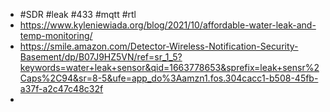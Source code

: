 - #SDR #leak #433 #mqtt #rtl
- https://www.kyleniewiada.org/blog/2021/10/affordable-water-leak-and-temp-monitoring/
- https://smile.amazon.com/Detector-Wireless-Notification-Security-Basement/dp/B07J9HZ5VN/ref=sr_1_5?keywords=water+leak+sensor&qid=1663778653&sprefix=leak+sensr%2Caps%2C94&sr=8-5&ufe=app_do%3Aamzn1.fos.304cacc1-b508-45fb-a37f-a2c47c48c32f
-